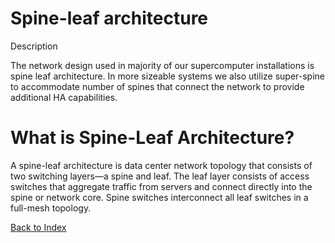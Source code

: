 # Spine-leaf architecture

Description

The network design used in majority of our supercomputer installations is spine leaf architecture. In more sizeable systems we also utilize super-spine to accommodate number of spines that connect the network to provide additional HA capabilities.

# What is Spine-Leaf Architecture?
A spine-leaf architecture is data center network topology that consists of two switching layers—a spine and leaf. The leaf layer consists of access switches that aggregate traffic from servers and connect directly into the spine or network core. Spine switches interconnect all leaf switches in a full-mesh topology.

[Back to Index](../README.md)
